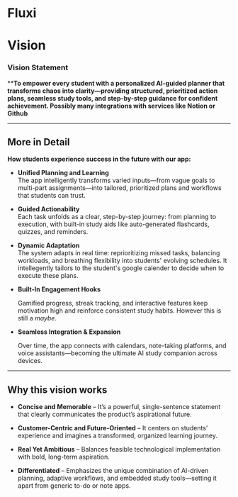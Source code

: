 # Fluxi

# Vision

### Vision Statement

****To empower every student with a personalized AI-guided planner that transforms chaos into clarity—providing structured, prioritized action plans, seamless study tools, and step-by-step guidance for confident achievement. Possibly many integrations with services like Notion or Github**

---

## More in Detail

**How students experience success in the future with our app:**

- **Unified Planning and Learning**  
  The app intelligently transforms varied inputs—from vague goals to multi-part assignments—into tailored, prioritized plans and workflows that students can trust.

- **Guided Actionability**  
  Each task unfolds as a clear, step-by-step journey: from planning to execution, with built-in study aids like auto-generated flashcards, quizzes, and reminders.

- **Dynamic Adaptation**  
  The system adapts in real time: reprioritizing missed tasks, balancing workloads, and breathing flexibility into students' evolving schedules. It intellegently tailors to the student's google calender to decide when to execute these plans.

- **Built-In Engagement Hooks**  
  
  Gamified progress, streak tracking, and interactive features keep motivation high and reinforce consistent study habits. However this is still a *maybe*.

- **Seamless Integration & Expansion** 
 
  Over time, the app connects with calendars, note-taking platforms, and voice assistants—becoming the ultimate AI study companion across devices.

---

## Why this vision works

- **Concise and Memorable** – It’s a powerful, single-sentence statement that clearly communicates the product’s aspirational future.  
- **Customer-Centric and Future-Oriented** – It centers on students’ experience and imagines a transformed, organized learning journey. 
  
- **Real Yet Ambitious** – Balances feasible technological implementation with bold, long-term aspiration. 

- **Differentiated** – Emphasizes the unique combination of AI-driven planning, adaptive workflows, and embedded study tools—setting it apart from generic to-do or note apps.
